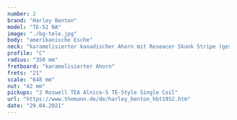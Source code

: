 ```yaml
---
number: 2
brand: "Harley Benton"
model: "TE-52 NA"
image: "./bg-tele.jpg"
body: "amerikanische Esche"
neck: "karamelisierter kanadischer Ahorn mit Roseacer Skunk Stripe (geschraubt)"
profile: "C"
radius: "350 mm"
fretboard: "karamelisierter Ahorn"
frets: "21"
scale: "648 mm"
nut: "42 mm"
pickups: "2 Roswell TEA Alnico-5 TE-Style Single Coil"
url: "https://www.thomann.de/de/harley_benton_hbt1952.htm"
date: "29.04.2021"
---
```

